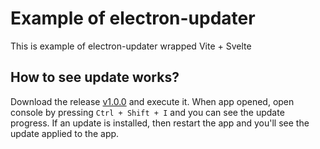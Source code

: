 # Example of electron-updater

This is example of electron-updater wrapped Vite + Svelte

## How to see update works?

Download the release [v1.0.0](https://github.com/legenlee/vite-electron-updater-example/releases/tag/v1.0.0) and execute it. When app opened, open console by pressing `Ctrl + Shift + I` and you can see the update progress. If an update is installed, then restart the app and you'll see the update applied to the app.
